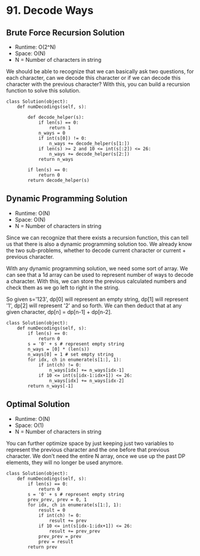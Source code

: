 # 91. Decode Ways

## Brute Force Recursion Solution

- Runtime: O(2^N)
- Space: O(N)
- N = Number of characters in string

We should be able to recognize that we can basically ask two questions, for each character, can we decode this character or if we can decode this character with the previous character?
With this, you can build a recursion function to solve this solution.

```
class Solution(object):
    def numDecodings(self, s):
        
        def decode_helper(s):
            if len(s) == 0:
                return 1
            n_ways = 0
            if int(s[0]) != 0:
                n_ways += decode_helper(s[1:])
            if len(s) >= 2 and 10 <= int(s[:2]) <= 26:
                n_ways += decode_helper(s[2:])
            return n_ways
            
        if len(s) == 0:
            return 0
        return decode_helper(s)
```

## Dynamic Programming Solution

- Runtime: O(N)
- Space: O(N)
- N = Number of characters in string

Since we can recognize that there exists a recursion function, this can tell us that there is also a dynamic programming solution too.
We already know the two sub-problems, whether to decode current character or current + previous character.

With any dynamic programming solution, we need some sort of array.
We can see that a 1d array can be used to represent number of ways to decode a character.
With this, we can store the previous calculated numbers and check them as we go left to right in the string.

So given s='123', dp[0] will represent an empty string, dp[1] will represent '1', dp[2] will represent '2' and so forth.
We can then deduct that at any given character, dp[n] = dp[n-1] + dp[n-2].

```
class Solution(object):
    def numDecodings(self, s):
        if len(s) == 0:
            return 0
        s = '0' + s # represent empty string
        n_ways = [0] * (len(s))
        n_ways[0] = 1 # set empty string
        for idx, ch in enumerate(s[1:], 1):
            if int(ch) != 0:
                n_ways[idx] += n_ways[idx-1]
            if 10 <= int(s[idx-1:idx+1]) <= 26:
                n_ways[idx] += n_ways[idx-2]
        return n_ways[-1]
```

## Optimal Solution

- Runtime: O(N)
- Space: O(1)
- N = Number of characters in string

You can further optimize space by just keeping just two variables to represent the previous character and the one before that previous character. We don't need the entire N array, once we use up the past DP elements, they will no longer be used anymore.

```
class Solution(object):
    def numDecodings(self, s):
        if len(s) == 0:
            return 0
        s = '0' + s # represent empty string
        prev_prev, prev = 0, 1
        for idx, ch in enumerate(s[1:], 1):
            result = 0
            if int(ch) != 0:
                result += prev
            if 10 <= int(s[idx-1:idx+1]) <= 26:
                result += prev_prev
            prev_prev = prev
            prev = result
        return prev
```
